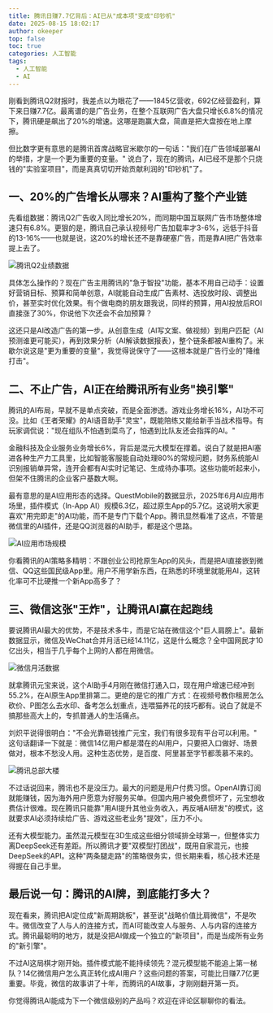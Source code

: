 ```yaml
---
title: 腾讯日赚7.7亿背后：AI已从"成本项"变成"印钞机"
date: 2025-08-15 18:02:17
author: okeeper
top: false
toc: true
categories: 人工智能
tags:
  - 人工智能
  - AI
---
```


刚看到腾讯Q2财报时，我差点以为眼花了——1845亿营收，692亿经营盈利，算下来日赚7.7亿。最离谱的是广告业务，在整个互联网广告大盘只增长6.8%的情况下，腾讯硬是飙出了20%的增速。这哪是跑赢大盘，简直是把大盘按在地上摩擦。

但比数字更有意思的是腾讯首席战略官米歇尔的一句话："我们在广告领域部署AI的举措，才是一个更为重要的变量。" 说白了，现在的腾讯，AI已经不是那个只烧钱的"实验室项目"，而是真真切切开始贡献利润的"印钞机"了。


## 一、20%的广告增长从哪来？AI重构了整个产业链

先看组数据：腾讯Q2广告收入同比增长20%，而同期中国互联网广告市场整体增速只有6.8%。更狠的是，腾讯自己承认视频号广告加载率才3-6%，远低于抖音的13-16%——也就是说，这20%的增长还不是靠硬塞广告，而是靠AI把广告效率提上去了。

![腾讯Q2业绩数据](https://okeeper-blog-images.oss-cn-hangzhou.aliyuncs.com/blog-images/202509/26274bcd7eab43b768fb641f6a361123.png)

具体怎么操作的？现在广告主用腾讯的"急于智投"功能，基本不用自己动手：设置好营销目标、预算和简单创意，AI就能自动生成广告素材、选投放时段、调整出价，甚至实时优化效果。有个做电商的朋友跟我说，同样的预算，用AI投放后ROI直接涨了30%，你说他下次还会不会加预算？

这还只是AI改造广告的第一步。从创意生成（AI写文案、做视频）到用户匹配（AI预测谁更可能买），再到效果分析（AI解读数据报表），整个链条都被AI重构了。米歇尔说这是"更为重要的变量"，我觉得说保守了——这根本就是广告行业的"降维打击"。


## 二、不止广告，AI正在给腾讯所有业务"换引擎"

腾讯的AI布局，早就不是单点突破，而是全面渗透。游戏业务增长16%，AI功不可没。比如《王者荣耀》的AI语音助手"灵宝"，既能陪练又能给新手当战术指导。有玩家调侃说："现在组队不怕遇到菜鸟了，怕遇到比队友还会指挥的AI。"

金融科技及企业服务业务增长6%，背后是混元大模型在撑着。说白了就是把AI塞进各种生产力工具里，比如智能客服能自动处理80%的常规问题，财务系统能AI识别报销单异常，连开会都有AI实时记笔记、生成待办事项。这些功能听起来小，但架不住腾讯的企业客户基数大啊。

最有意思的是AI应用形态的选择。QuestMobile的数据显示，2025年6月AI应用市场里，插件模式（In-App AI）规模6.3亿，超过原生App的5.7亿。这说明大家更喜欢"用完即走"的AI功能，而不是专门下载个App。腾讯显然看准了这点，不管是微信里的AI插件，还是QQ浏览器的AI助手，都是这个思路。

![AI应用市场规模](https://okeeper-blog-images.oss-cn-hangzhou.aliyuncs.com/blog-images/202509/dd3d0d7fecd0d375e957f6a3b4d7a986.png)

你看腾讯的AI策略多精明：不跟创业公司抢原生App的风头，而是把AI直接嵌到微信、QQ这些国民级App里。用户不用学新东西，在熟悉的环境里就能用AI，这转化率可不比硬推一个新App高多了？


## 三、微信这张"王炸"，让腾讯AI赢在起跑线

要说腾讯AI最大的优势，不是技术多牛，而是它站在微信这个"巨人肩膀上"。最新数据显示，微信及WeChat合并月活已经14.11亿，这是什么概念？全中国网民才10亿出头，相当于几乎每个上网的人都在用微信。

![微信月活数据](https://okeeper-blog-images.oss-cn-hangzhou.aliyuncs.com/blog-images/202509/19d70aff1fbd6ee3dd5596f7b5dc8b62.png)

就拿腾讯元宝来说，这个AI助手4月刚在微信打通入口，现在用户增速已经冲到55.2%，在AI原生App里排第二。更绝的是它的推广方式：在视频号教你租房怎么砍价、P图怎么去水印、备考怎么划重点，连喂猫养花的技巧都有。说白了就是不搞那些高大上的，专抓普通人的生活痛点。

刘炽平说得很明白："不会光靠砸钱推广元宝，我们有很多现有平台可以利用。" 这句话翻译一下就是：微信14亿用户都是潜在的AI用户，只要把入口做好、场景做对，根本不愁没人用。这种生态优势，是百度、阿里甚至字节都羡慕不来的。

![腾讯总部大楼](https://okeeper-blog-images.oss-cn-hangzhou.aliyuncs.com/blog-images/202509/f0b0a1c8b5422c9dcdbc053f102e53e8.png)

不过话说回来，腾讯也不是没压力。最大的问题是用户付费习惯。OpenAI靠订阅就能赚钱，因为海外用户愿意为好服务买单。但国内用户被免费惯坏了，元宝想收费估计很难。现在腾讯只能靠"用AI提升其他业务收入，再反哺AI研发"的模式，这就要求AI必须持续给广告、游戏这些老业务"提效"，压力不小。

还有大模型能力。虽然混元模型在3D生成这些细分领域排全球第一，但整体实力离DeepSeek还有差距。所以腾讯才要"双模型打团战"，既用自家混元，也接DeepSeek的API。这种"两条腿走路"的策略很务实，但长期来看，核心技术还是得握在自己手里。


## 最后说一句：腾讯的AI牌，到底能打多大？

现在看来，腾讯把AI定位成"新周期跳板"，甚至说"战略价值比肩微信"，不是吹牛。微信改变了人与人的连接方式，而AI可能改变人与服务、人与内容的连接方式。腾讯最聪明的地方，就是没把AI做成一个独立的"新项目"，而是当成所有业务的"新引擎"。

不过AI这局棋才刚开始。插件模式能不能持续领先？混元模型能不能追上第一梯队？14亿微信用户怎么真正转化成AI用户？这些问题的答案，可能比日赚7.7亿更重要。毕竟，微信的故事讲了十年，而腾讯的AI故事，才刚刚翻开第一页。

你觉得腾讯AI能成为下一个微信级别的产品吗？欢迎在评论区聊聊你的看法。